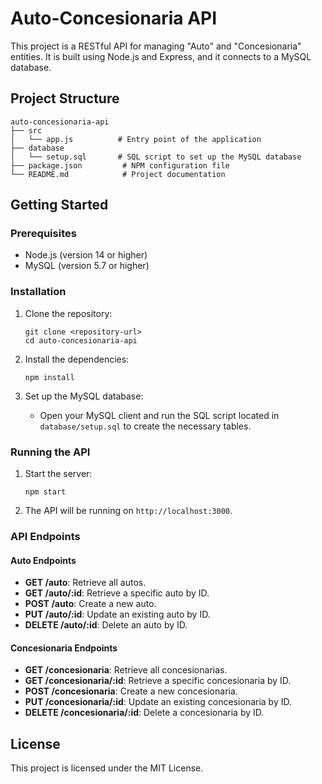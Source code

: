 # Auto-Concesionaria API

This project is a RESTful API for managing "Auto" and "Concesionaria" entities. It is built using Node.js and Express, and it connects to a MySQL database.

## Project Structure

```
auto-concesionaria-api
├── src
│   └── app.js          # Entry point of the application
├── database
│   └── setup.sql       # SQL script to set up the MySQL database
├── package.json         # NPM configuration file
└── README.md            # Project documentation
```

## Getting Started

### Prerequisites

- Node.js (version 14 or higher)
- MySQL (version 5.7 or higher)

### Installation

1. Clone the repository:

   ```
   git clone <repository-url>
   cd auto-concesionaria-api
   ```

2. Install the dependencies:

   ```
   npm install
   ```

3. Set up the MySQL database:

   - Open your MySQL client and run the SQL script located in `database/setup.sql` to create the necessary tables.

### Running the API

1. Start the server:

   ```
   npm start
   ```

2. The API will be running on `http://localhost:3000`.

### API Endpoints

#### Auto Endpoints

- **GET /auto**: Retrieve all autos.
- **GET /auto/:id**: Retrieve a specific auto by ID.
- **POST /auto**: Create a new auto.
- **PUT /auto/:id**: Update an existing auto by ID.
- **DELETE /auto/:id**: Delete an auto by ID.

#### Concesionaria Endpoints

- **GET /concesionaria**: Retrieve all concesionarias.
- **GET /concesionaria/:id**: Retrieve a specific concesionaria by ID.
- **POST /concesionaria**: Create a new concesionaria.
- **PUT /concesionaria/:id**: Update an existing concesionaria by ID.
- **DELETE /concesionaria/:id**: Delete a concesionaria by ID.

## License

This project is licensed under the MIT License.